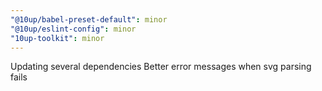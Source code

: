 ```yaml
---
"@10up/babel-preset-default": minor
"@10up/eslint-config": minor
"10up-toolkit": minor
---
```


Updating several dependencies
Better error messages when svg parsing fails
